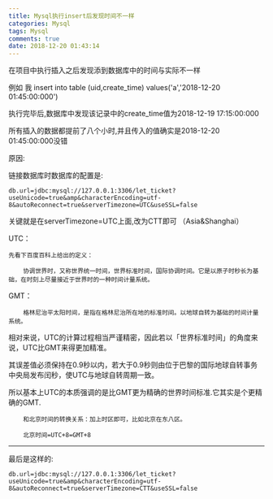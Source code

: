 ```yaml
---
title: Mysql执行insert后发现时间不一样
categories: Mysql
tags: Mysql
comments: true
date: 2018-12-20 01:43:14
---
```


在项目中执行插入之后发现添到数据库中的时间与实际不一样

例如 我 insert into table (uid,create_time) values('a','2018-12-20 01:45:00:000')

执行完毕后,数据库中发现该记录中的create_time值为2018-12-19 17:15:00:000

所有插入的数据都提前了八个小时,并且传入的值确实是2018-12-20 01:45:00:000没错

<!-- more -->

原因:

链接数据库时数据库的配置是:

`db.url=jdbc:mysql://127.0.0.1:3306/let_ticket?useUnicode=true&amp&characterEncoding=utf-8&autoReconnect=true&serverTimezone=UTC&useSSL=false`

关键就是在serverTimezone=UTC上面,改为CTT即可 （Asia&Shanghai）



UTC：

    先看下百度百科上给出的定义：
    
        协调世界时，又称世界统一时间，世界标准时间，国际协调时间。它是以原子时秒长为基础，在时刻上尽量接近于世界时的一种时间计量系统。

GMT：

        格林尼治平太阳时间，是指在格林尼治所在地的标准时间。以地球自转为基础的时间计量系统。

相对来说，UTC的计算过程相当严谨精密，因此若以「世界标准时间」的角度来说，UTC比GMT来得更加精准。

其误差值必须保持在0.9秒以内，若大于0.9秒则由位于巴黎的国际地球自转事务中央局发布闰秒，使UTC与地球自转周期一致。

所以基本上UTC的本质强调的是比GMT更为精确的世界时间标准.它其实是个更精确的GMT.

        和北京时间的转换关系：加上时区即可，比如北京在东八区。
    
        北京时间=UTC+8=GMT+8
---------------------
最后是这样的:

`db.url=jdbc:mysql://127.0.0.1:3306/let_ticket?useUnicode=true&amp&characterEncoding=utf-8&autoReconnect=true&serverTimezone=CTT&useSSL=false`